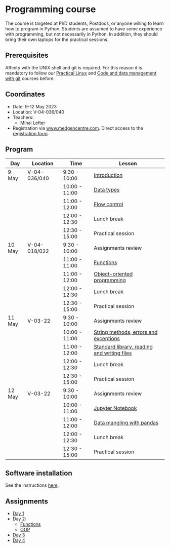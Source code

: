 Programming course
==================

The course is targeted at PhD students, Postdocs, or anyone willing to learn
how to program in Python. Students are assumed to have some experience with
programming, but not necessarily in Python. In addition, they should bring
their own laptops for the practical sessions.

## Prerequisites

Affinity with the UNIX shell and git is required. For this reason it is
mandatory to follow our
[Practical Linux](https://git.lumc.nl/courses/practical-linux-course)
and [Code and data management with git](https://git.lumc.nl/courses/gitcourse)
courses before.

## Coordinates

- Date: 9-12 May 2023
- Location: V-04-036/040
- Teachers:
  - Mihai Lefter
- Registration via www.medgencentre.com. Direct access to the
[registration form](https://forms.lumc.nl/lumc2/PYTHONcourse).

Program
-------

| Day              | Location | Time          | Lesson                                              |
|------------------|----------|---------------|-----------------------------------------------------|
| 9 May   | V-04-036/040   |  9:30 - 10:00 | [Introduction][introduction]                        |
|                  |          | 10:00 - 11:00 | [Data types][data_types]                            |
|                  |          | 11:00 - 12:00 | [Flow control][flow_control]                        |
|                  |          | 12:00 - 12:30 | Lunch break                                         |
|                  |          | 12:30 - 15:00 | Practical session                                   |
| 10 May |  V-04-018/022   |  9:30 - 10:00 | Assignments review                                  |
|                  |          | 11:00 - 11:00 | [Functions][functions]                              |
|                  |          | 11:00 - 12:00 | [Object-oriented programming][oop]                  |
|                  |          | 12:00 - 12:30 | Lunch break                                         |
|                  |          | 12:30 - 15:00 | Practical session                                   |
| 11 May  | V-03-22   |  9:30 - 10:00 | Assignments review                                  |
|                  |          | 10:00 - 11:00 | [String methods, errors and exceptions][strings]    |
|                  |          | 11:00 - 12:00 | [Standard library, reading and writing files][std_library]  |
|                  |          | 12:00 - 12:30 | Lunch break                                         |
|                  |          | 12:30 - 15:00 | Practical session                                   |
| 12 May    | V-03-22   |  9:30 - 10:00 | Assignments review                                  |
|                  |          | 10:00 - 11:00 | [Jupyter Notebook][jupyter_notebook]                |
|                  |          | 11:00 - 12:00 | [Data mangling with pandas][pandas]                 |
|                  |          | 12:00 - 12:30 | Lunch break                                         |
|                  |          | 12:30 - 15:00 | Practical session                                   |

Software installation
---------------------

See the instructions [here](https://docs.anaconda.com/anaconda/install/).

Assignments
-----------

- [Day 1](https://classroom.github.com/a/gc-FvgSt)
- Day 2:
  - [Functions]()
  - [OOP]()
- [Day 3]()
- [Day 4]()

[basics]: https://campus.datacamp.com/courses/intro-to-python-for-data-science/chapter-1-python-basics?ex=1
[lists]: https://campus.datacamp.com/courses/intro-to-python-for-data-science/chapter-2-python-lists?ex=1
[builtins]: https://campus.datacamp.com/courses/intro-to-python-for-data-science/chapter-3-functions-and-packages?ex=1
[flow_control_external]: https://www.youtube.com/watch?v=RpoUAGp7Pcc
[dictionaries_external]: https://www.youtube.com/watch?v=XCcpzWs-CI4
[sets_external]: https://www.youtube.com/watch?v=sBvaPopWOmQ
[tuples_external]: https://www.youtube.com/watch?v=NI26dqhs2Rk
[functions_external]: https://www.youtube.com/watch?v=NE97ylAnrz4
[text_files_external]: https://www.youtube.com/watch?v=4mX0uPQFLDU
[exceptions_external]: https://www.youtube.com/watch?v=nlCKrKGHSSk
[oop_cs_dojo_1]: https://www.youtube.com/watch?v=8yjkWGRlUmY
[oop_cs_dojo_2]: https://www.youtube.com/watch?v=wfcWRAxRVBA
[oop_traversy_media]: https://www.youtube.com/watch?v=MikphENIrOo
[oop_tech_with_tim]: https://www.youtube.com/watch?v=JeznW_7DlB0&t=2213s
[data_analysis_external]: https://www.youtube.com/watch?v=r-uOLxNrNk8

[lists_socratica]: https://www.youtube.com/watch?v=ohCDWZgNIU0
[lists_comprehension]: https://www.youtube.com/watch?v=AhSvKGTh28Q
[string_methods]: https://www.youtube.com/watch?v=F2x20Ks4M8U
[builtins_overview]: https://www.youtube.com/watch?v=NBIs5FgYmB8&list=PL4eU-_ytIUt_s4S9aZ6rLoP7aAUkj66gx

[exercises_lists]: planning/exercises_lists.md
[exercises_flow_control]: planning/exercises_flow_control.md
[exercises_dictionaries]: planning/exercises_dictionaries.md
[exercises_sets]: planning/exercises_sets.md
[exercises_tuples]: planning/exercises_tuples.md
[exercises_functions]: planning/exercises_user_defined_functions.md
[exercises_text_files]: planning/exercises_text_files.md
[exercises_exceptions]: planning/exercises_exceptions.md

[introduction]: introduction/introduction/introduction.pdf?inline=false
[data_types]: https://git.lumc.nl/courses/programming-course/raw/master/introduction/data_types/data_types.pdf?inline=false
[flow_control]: https://git.lumc.nl/courses/programming-course/raw/master/introduction/flow_control/flow_control.pdf?inline=false
[functions]: https://git.lumc.nl/courses/programming-course/raw/master/introduction/functions/functions.pdf?inline=false
[strings]: https://git.lumc.nl/courses/programming-course/raw/master/more_python/more_01/more_01.pdf?inline=false
[std_library]: https://git.lumc.nl/courses/programming-course/raw/master/more_python/more_02/more_02.pdf?inline=false
[oop]: https://git.lumc.nl/courses/programming-course/raw/master/oop/oop.pdf
[jupyter_notebook]: http://nbviewer.ipython.org/urls/git.lumc.nl/courses/programming-course/raw/master/jupyter/05_jupyter.ipynb
[pandas]: http://nbviewer.ipython.org/urls/git.lumc.nl/courses/programming-course/raw/master/pandas/pandas.ipynb
